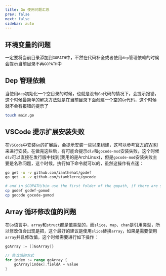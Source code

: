 ```yaml
---
title: Go 使用问题汇总
prev: false
next: false
sidebar: auto
---
```


## 环境变量的问题

 一定要将当前目录添加到`GOPATH`中，不然在代码补全或者使用`dep`管理依赖的时候会提示当前目录不再`GOPATH`中

## Dep 管理依赖

当使用`dep`初始化一个空目录的时候，也就是没有`Go`代码的情况下，会提示报错，这个时候最简单的解决方法就是在当前目录下面创建一个空的`Go`代码，这个时候就不会有报错的提示了

```bash
touch main.go
```

## VSCode 提示扩展安装失败

在`VSCode`中安装`Go`的扩展后，会提示安装一些以来组建，这可以参考[官方的WIKI](https://github.com/Microsoft/vscode-go/wiki/Go-tools-that-the-Go-extension-depends-on)来进行安装。在做完这些后，有可能会提示`dlv`和`gocode-mod`安装失败，这个时候`dlv`可以直接在发行版中找到(我用的是ArchLinux)，但是`gocode-mod`安装失败主要是名称问题，这个时候，执行如下命令就可以的，虽然这操作有点迷：

```bash
go get -u -v github.com/ianthehat/godef
go get -u -v github.com/stamblerre/gocode

# and in $GOPATH/bin use the first folder of the gopath, if there are several.....
cp godef godef-gomod
cp gocode gocode-gomod 
```

## Array 循环修改值的问题

在`Go`语言中，`array`和`struct`都是值类型的，而`slice`、`map`、`chan`是引用类型，所以修改值会出现是把，这个最好的建议是使用`slice`替换`array`，如果是需要使用`array`并且修改值，这个时候需要进行如下操作：

```go
goArray := []GoArray{}

// 修改值的方式
for index := range goArray {
    goArray[index].fieldA = value
}
```

